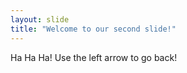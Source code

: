 ```yaml
---
layout: slide
title: "Welcome to our second slide!"
---
```

Ha Ha Ha!
Use the left arrow to go back!
